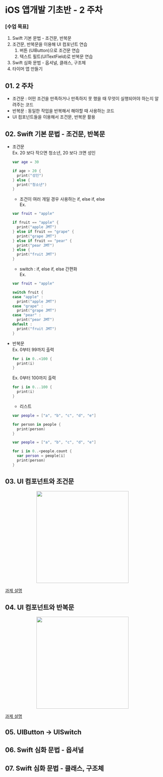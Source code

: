 # iOS 앱개발 기초반 - 2 주차

### [수업 목표]
1. Swift 기본 문법 - 조건문, 반복문
2. 조건문, 반복문을 이용해 UI 컴포넌트 연습
    1) 버튼 (UIButton)으로 조건문 연습
    2) 텍스트 필트(UITextField)로 반복문 연습
3. Swift 심화 문법 - 옵셔널, 클래스, 구조체
4. 타이머 앱 만들기

## 01. 2 주차
- 조건문 : 어떤 조건을 만족하거나 만족하지 못 했을 때 무엇이 실행되어야 하는지 알려주는 코드
- 반복문 : 동일한 작업을 반복해서 해야할 때 사용하는 코드
- UI 컴포넌트들을 이용해서 조건문, 반복문 활용

## 02. Swift 기본 문법 - 조건문, 반복문
- 조건문 <br>
    Ex. 20 보다 작으면 청소년, 20 보다 크면 성인
    ```swift
    var age = 30

    if age > 20 {
      print("성인")
    } else {
      print("청소년")
    }
    ```

    - 조건이 여러 개일 경우 사용하는 if, else if, else <br>
    Ex.
    ```swift
    var fruit = "apple"

    if fruit == "apple" {
      print("apple JMT")
    } else if fruit == "grape" {
      print("grape JMT")
    } else if fruit == "pear" {
      print("pear JMT")
    } else {
      print("fruit JMT")
    }
    ```

    - switch : if, else if, else 간편화 <br>
    Ex.
    ```swift
    var fruit = "apple"

    switch fruit {
    case "apple" :
      print("apple JMT")
    case "grape" :
      print("grape JMT")
    case "pear" :
      print("pear JMT")
    default :
      print("fruit JMT")
    }
    ```
- 반복문 <br>
    Ex. 0부터 99까지 출력
    ```swift
    for i in 0..<100 {
      print(i)
    }
    ```
    Ex. 0부터 100까지 출력
    ```swift
    for i in 0...100 {
      print(i)
    }
    ```
    - 리스트
    ```swift
    var people = ["a", "b", "c", "d", "e"]

    for person in people {
      print(person)
    }
    ```
    ```swift
    var people = ["a", "b", "c", "d", "e"]

    for i in 0..<people.count {
      var person = people[i]
      print(person)
    }
    ```

## 03. UI 컴포넌트와 조건문

<p align="center">
  <img width="300" src="https://user-images.githubusercontent.com/60697742/123884270-d6a5cd00-d985-11eb-8e96-0c2f1c2e586d.mov">
</p>

[과제 설명](https://github.com/nezhitsya/Sparta_iOS/blob/master/week%2002/SwiftPractice%2001/README.md)

## 04. UI 컴포넌트와 반복문

<p align="center">
  <img width="300" src="https://user-images.githubusercontent.com/60697742/123888270-18d30c80-d98e-11eb-9456-b9884dc90e63.mov">
</p>

[과제 설명](https://github.com/nezhitsya/Sparta_iOS/blob/master/week%2002/SwiftPractice%2002/README.md)

## 05. UIButton -> UISwitch

## 06. Swift 심화 문법 - 옵셔널

## 07. Swift 심화 문법 - 클래스, 구조체
